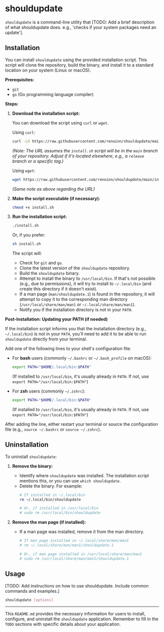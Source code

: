 # shouldupdate

`shouldupdate` is a command-line utility that [TODO: Add a brief description of what shouldupdate does. e.g., 'checks if your system packages need an update'].

## Installation

You can install `shouldupdate` using the provided installation script. This script will clone the repository, build the binary, and install it to a standard location on your system (Linux or macOS).

**Prerequisites:**
*   `git`
*   `go` (Go programming language compiler)

**Steps:**

1.  **Download the installation script:**

    You can download the script using `curl` or `wget`.

    Using `curl`:
    ```bash
    curl -LO https://raw.githubusercontent.com/renoinn/shouldupdate/main/install.sh
    ```
    *(Note: The URL assumes the `install.sh` script will be in the `main` branch of your repository. Adjust if it's located elsewhere, e.g., a `release` branch or a specific tag.)*

    Using `wget`:
    ```bash
    wget https://raw.githubusercontent.com/renoinn/shouldupdate/main/install.sh
    ```
    *(Same note as above regarding the URL)*

2.  **Make the script executable (if necessary):**
    ```bash
    chmod +x install.sh
    ```

3.  **Run the installation script:**
    ```bash
    ./install.sh
    ```
    Or, if you prefer:
    ```bash
    sh install.sh
    ```

    The script will:
    *   Check for `git` and `go`.
    *   Clone the latest version of the `shouldupdate` repository.
    *   Build the `shouldupdate` binary.
    *   Attempt to install the binary to `/usr/local/bin`. If that's not possible (e.g., due to permissions), it will try to install to `~/.local/bin` (and create this directory if it doesn't exist).
    *   If a man page (`man/shouldupdate.1`) is found in the repository, it will attempt to copy it to the corresponding man directory (`/usr/local/share/man/man1` or `~/.local/share/man/man1`).
    *   Notify you if the installation directory is not in your `PATH`.

**Post-Installation: Updating your PATH (if needed)**

If the installation script informs you that the installation directory (e.g., `~/.local/bin`) is not in your `PATH`, you'll need to add it to be able to run `shouldupdate` directly from your terminal.

Add one of the following lines to your shell's configuration file:

*   For **bash** users (commonly `~/.bashrc` or `~/.bash_profile` on macOS):
    ```bash
    export PATH="$HOME/.local/bin:$PATH"
    ```
    (If installed to `/usr/local/bin`, it's usually already in `PATH`. If not, use `export PATH="/usr/local/bin:$PATH"`)

*   For **zsh** users (commonly `~/.zshrc`):
    ```bash
    export PATH="$HOME/.local/bin:$PATH"
    ```
    (If installed to `/usr/local/bin`, it's usually already in `PATH`. If not, use `export PATH="/usr/local/bin:$PATH"`)

After adding the line, either restart your terminal or source the configuration file (e.g., `source ~/.bashrc` or `source ~/.zshrc`).

## Uninstallation

To uninstall `shouldupdate`:

1.  **Remove the binary:**
    *   Identify where `shouldupdate` was installed. The installation script mentions this, or you can use `which shouldupdate`.
    *   Delete the binary. For example:
        ```bash
        # If installed in ~/.local/bin
        rm ~/.local/bin/shouldupdate

        # Or, if installed in /usr/local/bin
        # sudo rm /usr/local/bin/shouldupdate
        ```

2.  **Remove the man page (if installed):**
    *   If a man page was installed, remove it from the man directory.
        ```bash
        # If man page installed in ~/.local/share/man/man1
        # rm ~/.local/share/man/man1/shouldupdate.1

        # Or, if man page installed in /usr/local/share/man/man1
        # sudo rm /usr/local/share/man/man1/shouldupdate.1
        ```

## Usage

[TODO: Add instructions on how to use shouldupdate. Include common commands and examples.]

```bash
shouldupdate [options]
```

---

This `README.md` provides the necessary information for users to install, configure, and uninstall the `shouldupdate` application.
Remember to fill in the `TODO` sections with specific details about your application.
